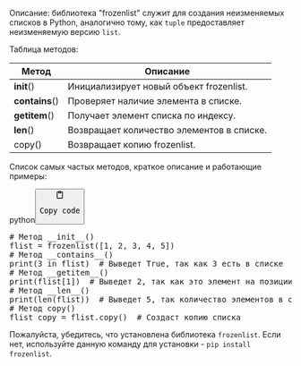 <p>Описание: библиотека "frozenlist" служит для создания неизменяемых списков в Python,
аналогично тому, как <code>tuple</code> предоставляет неизменяемую версию <code>list</code>.</p>
<p>Таблица методов:</p>
<table>
<thead>
<tr>
<th>Метод</th>
<th>Описание</th>
</tr>
</thead>
<tbody>
<tr>
<td><strong>init</strong>()</td>
<td>Инициализирует новый объект frozenlist.</td>
</tr>
<tr>
<td><strong>contains</strong>()</td>
<td>Проверяет наличие элемента в списке.</td>
</tr>
<tr>
<td><strong>getitem</strong>()</td>
<td>Получает элемент списка по индексу.</td>
</tr>
<tr>
<td><strong>len</strong>()</td>
<td>Возвращает количество элементов в списке.</td>
</tr>
<tr>
<td>copy()</td>
<td>Возвращает копию frozenlist.</td>
</tr>
</tbody>
</table>
<p>Список самых частых методов, краткое описание и работающие примеры:</p>
<div class="code-element"><div class="lang-line"><text>python</text><button class="copy-code-button" onclick="copyCode(this)"><svg style="width: 1.2em;height: 1.2em;" aria-hidden="true" xmlns="http://www.w3.org/2000/svg" fill="none" viewBox="0 0 24 24"><path stroke="currentColor" stroke-linecap="round" stroke-linejoin="round" stroke-width="2" d="M15 4h3a1 1 0 0 1 1 1v15a1 1 0 0 1-1 1H6a1 1 0 0 1-1-1V5a1 1 0 0 1 1-1h3m0 3h6m-5-4v4h4V3h-4Z"/></svg><pre>Copy code</pre></button></div><div class="code"><div class="highlight"><pre><span></span><span class="c1"># Метод __init__()</span>
<span class="n">flist</span> <span class="o">=</span> <span class="n">frozenlist</span><span class="p">([</span><span class="mi">1</span><span class="p">,</span> <span class="mi">2</span><span class="p">,</span> <span class="mi">3</span><span class="p">,</span> <span class="mi">4</span><span class="p">,</span> <span class="mi">5</span><span class="p">])</span>
<span class="c1"># Метод __contains__()</span>
<span class="nb">print</span><span class="p">(</span><span class="mi">3</span> <span class="ow">in</span> <span class="n">flist</span><span class="p">)</span>  <span class="c1"># Выведет True, так как 3 есть в списке</span>
<span class="c1"># Метод __getitem__()</span>
<span class="nb">print</span><span class="p">(</span><span class="n">flist</span><span class="p">[</span><span class="mi">1</span><span class="p">])</span>  <span class="c1"># Выведет 2, так как это элемент на позиции 1</span>
<span class="c1"># Метод __len__()</span>
<span class="nb">print</span><span class="p">(</span><span class="nb">len</span><span class="p">(</span><span class="n">flist</span><span class="p">))</span>  <span class="c1"># Выведет 5, так количество элементов в списке равно 5</span>
<span class="c1"># Метод copy()</span>
<span class="n">flist_copy</span> <span class="o">=</span> <span class="n">flist</span><span class="o">.</span><span class="n">copy</span><span class="p">()</span>  <span class="c1"># Создаст копию списка</span>
</pre></div></div></div>

<p>Пожалуйста, убедитесь, что установлена библиотека <code>frozenlist</code>.
Если нет, используйте данную команду для установки - <code>pip install frozenlist</code>.</p>